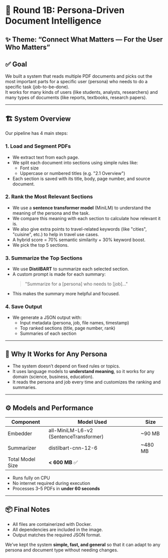 # 🧠 Round 1B: Persona-Driven Document Intelligence  
## ✨ Theme: “Connect What Matters — For the User Who Matters”

## ✅ Goal

We built a system that reads multiple PDF documents and picks out the most important parts for a specific user (persona) who needs to do a specific task (job-to-be-done).  
It works for many kinds of users (like students, analysts, researchers) and many types of documents (like reports, textbooks, research papers).

---

## 🏗️ System Overview

Our pipeline has 4 main steps:

### 1. Load and Segment PDFs

- We extract text from each page.
- We split each document into sections using simple rules like:
  - Font size
  - Uppercase or numbered titles (e.g. "2.1 Overview")
- Each section is saved with its title, body, page number, and source document.

### 2. Rank the Most Relevant Sections

- We use a **sentence transformer model** (MiniLM) to understand the meaning of the persona and the task.
- We compare this meaning with each section to calculate how relevant it is.
- We also give extra points to travel-related keywords (like "cities", "cuisine", etc.) to help in travel use cases.
- A hybrid score = 70% semantic similarity + 30% keyword boost.
- We pick the top 5 sections.

### 3. Summarize the Top Sections

- We use **DistilBART** to summarize each selected section.
- A custom prompt is made for each summary:
  > "Summarize for a [persona] who needs to [job]..."
- This makes the summary more helpful and focused.

### 4. Save Output

- We generate a JSON output with:
  - Input metadata (persona, job, file names, timestamp)
  - Top ranked sections (title, page number, rank)
  - Summaries of each section

---

## 🧩 Why It Works for Any Persona

- The system doesn’t depend on fixed rules or topics.
- It uses language models to **understand meaning**, so it works for any domain (science, business, education).
- It reads the persona and job every time and customizes the ranking and summaries.

---

## ⚙️ Models and Performance

| Component       | Model Used                            | Size    |
|----------------|----------------------------------------|---------|
| Embedder       | all-MiniLM-L6-v2 (SentenceTransformer) | ~90 MB  |
| Summarizer     | distilbart-cnn-12-6                    | ~480 MB |
| Total Model Size                                      | **< 600 MB** ✅ |

- Runs fully on CPU
- No internet required during execution
- Processes 3–5 PDFs in **under 60 seconds**

---

## 📦 Final Notes

- All files are containerized with Docker.
- All dependencies are included in the image.
- Output matches the required JSON format.

We’ve kept the system **simple, fast, and general** so that it can adapt to any persona and document type without needing changes.


